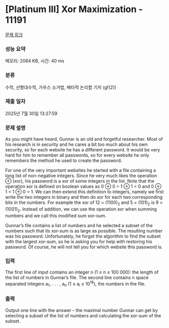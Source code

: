 # [Platinum III] Xor Maximization - 11191 

[문제 링크](https://www.acmicpc.net/problem/11191) 

### 성능 요약

메모리: 2084 KB, 시간: 40 ms

### 분류

수학, 선형대수학, 가우스 소거법, 배타적 논리합 기저 (gf(2))

### 제출 일자

2025년 7월 30일 13:27:59

### 문제 설명

<p>As you might have heard, Gunnar is an old and forgetful researcher. Most of his research is in security and he cares a bit too much about his own security, so for each website he has a different password. It would be very hard for him to remember all passwords, so for every website he only remembers the method he used to create the password.</p>

<p>For one of the very important websites he started with a file containing a long list of non-negative integers. Since he very much likes the operation ⊕ (xor), his password is a xor of some integers in the list. Note that the operation xor is defined on boolean values as 0 ⊕ 0 = 1 ⊕ 1 = 0 and 0 ⊕ 1 = 1 ⊕ 0 = 1. We can then extend this definition to integers, namely we first write the two integers in binary and then do xor for each two corresponding bits in the numbers. For example the xor of 12 = (1100)<sub>2</sub> and 5 = (101)<sub>2</sub> is 9 = (1001)<sub>2</sub>. Instead of addition, we can use the operation xor when summing numbers and we call this modified sum xor-sum.</p>

<p>Gunnar’s file contains a list of numbers and he selected a subset of the numbers such that its xor-sum is as large as possible. The resulting number was his password. Unfortunately, he forgot the algorithm to find the subset with the largest xor-sum, so he is asking you for help with restoring his password. Of course, he will not tell you for which website this password is.</p>

### 입력 

 <p>The first line of input contains an integer n (1 ≤ n ≤ 100 000): the length of the list of numbers in Gunnar’s file. The second line contains n space separated integers a<sub>1</sub>, . . . , a<sub>n</sub> (1 ≤ a<sub>i</sub> ≤ 10<sup>18</sup>), the numbers in the file.</p>

### 출력 

 <p>Output one line with the answer – the maximal number Gunnar can get by selecting a subset of the list of numbers and calculating the xor-sum of the subset.</p>

